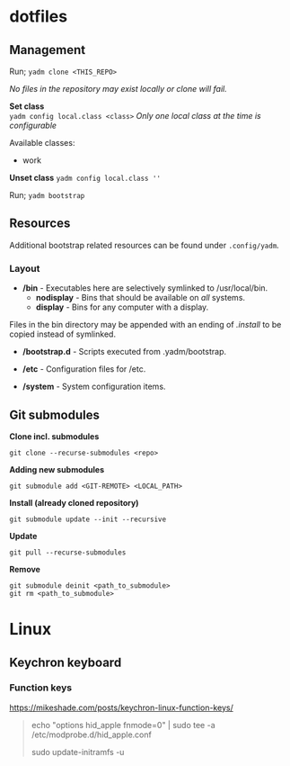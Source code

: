# dotfiles

## Management

Run; `yadm clone <THIS_REPO>`

_No files in the repository may exist locally or clone will fail._

**Set class**\
`yadm config local.class <class>`
_Only one local class at the time is configurable_

Available classes:

* work

**Unset class**
`yadm config local.class ''`

Run; `yadm bootstrap`

## Resources

Additional bootstrap related resources can be found under `.config/yadm`.

### Layout

* **/bin** -  Executables here are selectively symlinked to /usr/local/bin.
  * **nodisplay** - Bins that should be available on _all_ systems.
  * **display**   - Bins for any computer with a display.

Files in the bin directory may be appended with an ending of _.install_ to be copied instead of symlinked.

* **/bootstrap.d** - Scripts executed from .yadm/bootstrap.

* **/etc** - Configuration files for /etc.

* **/system** - System configuration items.

## Git submodules

**Clone incl. submodules**

```
git clone --recurse-submodules <repo>
```

**Adding new submodules**

```
git submodule add <GIT-REMOTE> <LOCAL_PATH>
```

**Install (already cloned repository)**

```
git submodule update --init --recursive
```

**Update**

```
git pull --recurse-submodules
```

**Remove**

```
git submodule deinit <path_to_submodule>
git rm <path_to_submodule>
```

# Linux

## Keychron keyboard

### Function keys
<https://mikeshade.com/posts/keychron-linux-function-keys/>

> echo "options hid_apple fnmode=0" | sudo tee -a /etc/modprobe.d/hid_apple.conf
>
> sudo update-initramfs -u


